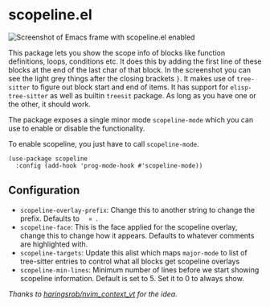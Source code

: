 # scopeline.el

![Screenshot of Emacs frame with scopeline.el enabled](https://user-images.githubusercontent.com/14259816/208631769-052ac0ab-44df-4949-8f2f-3ef43e249f65.png)

This package lets you show the scope info of blocks like function
definitions, loops, conditions etc. It does this by adding the first
line of these blocks at the end of the last char of that block. In the
screenshot you can see the light grey things after the closing
brackets `}`. It makes use of `tree-sitter` to figure out block start
and end of items. It has support for `elisp-tree-sitter` as well as builtin
`treesit` package. As long as you have one or the other, it should
work.

The package exposes a single minor mode `scopeline-mode` which you
can use to enable or disable the functionality.

To enable scopeline, you just have to call `scopeline-mode`.

```emacs-lisp
(use-package scopeline
  :config (add-hook 'prog-mode-hook #'scopeline-mode))
```
## Configuration

- `scopeline-overlay-prefix`: Change this to another string to change
  the prefix. Defaults to <code>&nbsp;&nbsp;¤&nbsp;</code>.
- `scopeline-face`: This is the face applied for the scopeline
  overlay, change this to change how it appears. Defaults to whatever
  comments are highlighted with.
- `scopeline-targets`: Update this alist which maps `major-mode` to
  list of tree-sitter entries to control what all blocks get scopeline
  overlays
- `scopeline-min-lines`: Minimum number of lines before we start
  showing scopeline information. Default is set to 5. Set it to 0 to
  always show.

_Thanks to [haringsrob/nvim_context_vt](https://github.com/haringsrob/nvim_context_vt) for the idea._
